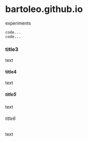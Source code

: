 bartoleo.github.io
==================

experiments

```
code...
code...
```

### title3
text

#### title4
text

##### title5
text

###### title6
text
